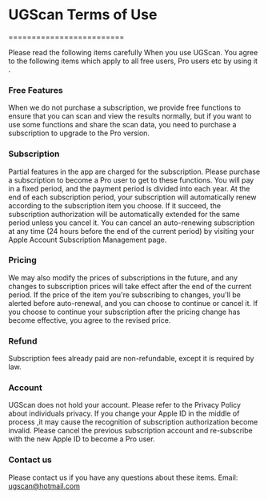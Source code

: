 # UGScan Terms of Use
=========================

Please read the following items carefully When you use UGScan.
You agree to the following items which apply to all free users, Pro users etc by using it .

### Free Features
When we do not purchase a subscription, we provide free functions to ensure that you can scan and view the results normally, but if you want to use some functions and share the scan data, you need to purchase a subscription to upgrade to the Pro version.

### Subscription
Partial features in the app are charged for the subscription.
Please purchase a subscription to become a Pro user to get to these functions. You will pay in a fixed period, and the payment period is divided into each year.
At the end of each subscription period, your subscription will automatically renew according to the subscription item you choose. If it succeed, the subscription authorization will be automatically extended for the same period unless you cancel it. You can cancel an auto-renewing subscription at any time (24 hours before the end of the current period) by visiting your Apple Account Subscription Management page.

### Pricing
We may also modify the prices of subscriptions in the future, and any changes to subscription prices will take effect after the end of the current period.
If the price of the item you're subscribing to changes, you'll be alerted before auto-renewal, and you can choose to continue or cancel it.
If you choose to continue your subscription after the pricing change has become effective, you agree to the revised price.

### Refund
Subscription fees already paid are non-refundable, except it is required by law.

### Account
UGScan does not hold your account. Please refer to the Privacy Policy about individuals privacy. If you change your Apple ID in the middle of process ,it may cause the recognition of subscription authorization become invalid. Please cancel the previous subscription account and re-subscribe with the new Apple ID to become a Pro user.

### Contact us
Please contact us if you have any questions about these items.
Email: ugscan@hotmail.com